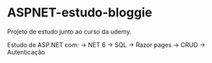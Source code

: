 # ASPNET-estudo-bloggie
Projeto de estudo junto ao curso da udemy.

Estudo de ASP.NET com:
-> NET 6
-> SQL
-> Razor pages
-> CRUD
-> Autenticação
